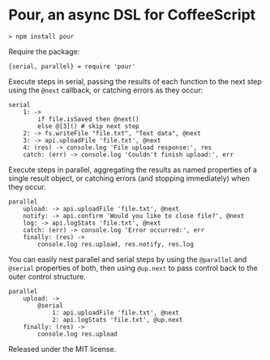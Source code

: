 # Pour, an async DSL for CoffeeScript

    > npm install pour

Require the package:

    {serial, parallel} = require 'pour'

Execute steps in serial, passing the results of each function to the next step using the `@next` callback, or catching errors as they occur:

    serial
        1: ->
            if file.isSaved then @next()
            else @[3]() # skip next step
        2: -> fs.writeFile "file.txt", "Text data", @next
        3: -> api.uploadFile 'file.txt', @next
        4: (res) -> console.log 'File upload response:', res
        catch: (err) -> console.log 'Couldn't finish upload:', err

Execute steps in parallel, aggregating the results as named properties of a single result object, or catching errors (and stopping immediately) when they occur.

    parallel
        upload: -> api.uploadFile 'file.txt', @next
        notify: -> api.confirm 'Would you like to close file?', @next
        log: -> api.logStats 'file.txt', @next
        catch: (err) -> console.log 'Error occurred:', err
        finally: (res) ->
            console.log res.upload, res.notify, res.log

You can easily nest parallel and serial steps by using the `@parallel` and `@serial` properties of both, then using `@up.next` to pass control back to the outer control structure.

    parallel
        upload: ->
            @serial
                1: api.uploadFile 'file.txt', @next
                2: api.logStats 'file.txt', @up.next
        finally: (res) ->
            console.log res.upload

Released under the MIT license.
